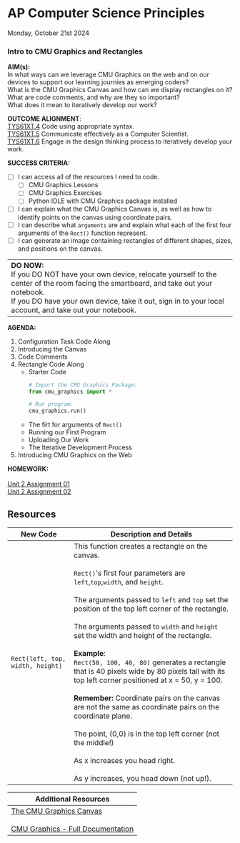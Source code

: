 # AP Computer Science Principles
Monday, October 21st 2024

### Intro to CMU Graphics and Rectangles

**AIM(s):** <br>
In what ways can we leverage CMU Graphics on the web and on our devices to support our learning journies as emerging coders?<br>
What is the CMU Graphics Canvas and how can we display rectangles on it?<br>
What are code comments, and why are they so important?<br>
What does it mean to iteratively develop our work?

**OUTCOME ALIGNMENT**:<br> 
<ins>TYS61XT.4</ins> Code using appropriate syntax.<br> 
<ins>TYS61XT.5</ins> Communicate effectively as a Computer Scientist.<br> 
<ins>TYS61XT.6</ins> Engage in the design thinking process to iteratively develop your work.<br> 

**SUCCESS CRITERIA:**
- [ ] I can access all of the resources I need to code.
    - [ ]   CMU Graphics Lessons
    - [ ]   CMU Graphics Exercises
    - [ ]   Python IDLE with CMU Graphics package installed
- [ ] I can explain what the CMU Graphics Canvas is, as well as how to identify points on the canvas using coordinate pairs.
- [ ] I can describe what `arguments` are and explain what each of the first four arguments of the `Rect()` function represent.
- [ ] I can generate an image containing rectangles of different shapes, sizes, and positions on the canvas.

<table>
  <tr>
    <td><b>DO NOW:</b>
    <br> If you DO NOT have your own device, relocate yourself to the center of the room facing the smartboard, and take out your notebook.<br>
    If you DO have your own device, take it out, sign in to your local account, and take out your notebook.<br>
    </td>
    </tr>
</table>

**AGENDA:**

1. Configuration Task Code Along
2. Introducing the Canvas
3. Code Comments
4. Rectangle Code Along
    * Starter Code
      ```python
      # Import the CMU Graphics Package:
      from cmu_graphics import *

      # Run program:
      cmu_graphics.run()
      ```
    * The firt for arguments of `Rect()`
    * Running our First Program
    * Uploading Our Work
    * The Iterative Development Process
5. Introducing CMU Graphics on the Web
   
**HOMEWORK:** <br><br>
[Unit 2 Assignment 01](https://github.com/MrJSwotinsky/AP_Computer_Science_Principles/blob/main/Unit_2_Intro_to_CMU_Graphics/Daily_Assignments/01_Due_Tue_Oct_22_CMU_Graphics_Exercise_Set_1_1_3.md)<br>
[Unit 2 Assignment 02](https://github.com/MrJSwotinsky/AP_Computer_Science_Principles/blob/main/Unit_2_Intro_to_CMU_Graphics/Daily_Assignments/02_Due_Tue_Oct_22_Lab_1_Intro_to_CMU_Graphics.md)

## Resources
|New Code|Description and Details|
|---|---|
|`Rect(left, top, width, height)`|This function creates a rectangle on the canvas.<br><br>`Rect()`'s first four parameters are `left`,`top`,`width`, and `height`.<br><br>The arguments passed to `left` and `top` set the position of the top left corner of the rectangle.<br><br>The arguments passed to `width` and `height` set the width and height of the rectangle.<br><br>**Example**:<br>`Rect(50, 100, 40, 80)` generates a rectangle that is 40 pixels wide by 80 pixels tall with its top left corner positioned at x = 50, y = 100.<br><br>**Remember:** Coordinate pairs on the canvas are not the same as coordinate pairs on the coordinate plane.<br><br>The point, (0,0) is in the top left corner (not the middle!)<br><br>As x increases you head right.<br><br>As y increases, you head down (not up!).|

|Additional Resources|
|---|
[The CMU Graphics Canvas](https://academy.cs.cmu.edu/docs/canvas)<br><br>[CMU Graphics - Full Documentation](https://academy.cs.cmu.edu/docs)|
